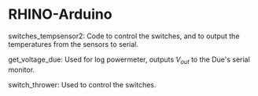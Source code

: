 # RHINO-Arduino

switches_tempsensor2: Code to control the switches, and to output the temperatures from the sensors to serial.

get_voltage_due: Used for log powermeter, outputs $V_{out}$ to the Due's serial monitor.

switch_thrower: Used to control the switches.

    
